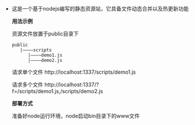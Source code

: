 *	这是一个基于nodejs编写的静态资源站，它具备文件动态合并以及热更新功能
  
 	**用法示例**

	资源文件放置于public目录下
	 ```
	 public
		|————scripts
           |————demo1.js
           |————demo2.js
	 ```
	请求单个文件
	http://localhost:1337/scripts/demo1.js

	请求多个文件
	http://localhost:1337/?f=/scripts/demo1.js,/scripts/demo2.js
  
	**部署方式**
	
	准备好node运行环境，node启动bin目录下的www文件
